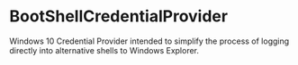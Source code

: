 # BootShellCredentialProvider
Windows 10 Credential Provider intended to simplify the process of logging directly into alternative shells to Windows Explorer.
